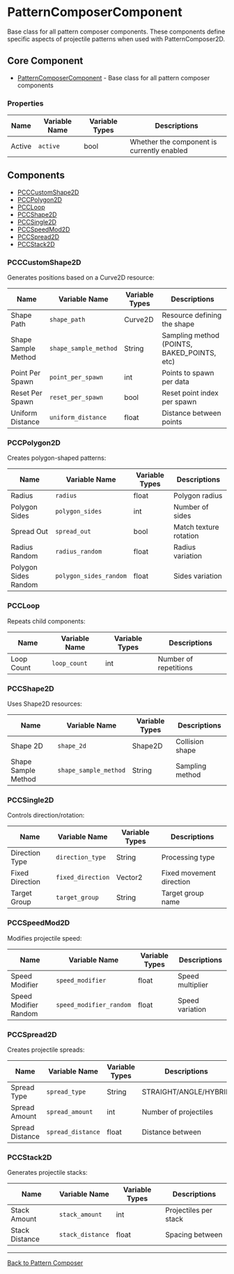 # PatternComposerComponent
Base class for all pattern composer components. These components define specific aspects of projectile patterns when used with PatternComposer2D.

## Core Component
- [PatternComposerComponent](#patterncomposercomponent) - Base class for all pattern composer components

### Properties
| Name | Variable Name | Variable Types | Descriptions |
|------|---------------|----------------|--------------|
| Active | `active` | bool | Whether the component is currently enabled |


## Components
- [PCCCustomShape2D](#pcccustomshape2d)
- [PCCPolygon2D](#pccpolygon2d)
- [PCCLoop](#pccloop)
- [PCCShape2D](#pccshape2d)
- [PCCSingle2D](#pccsingle2d)
- [PCCSpeedMod2D](#pccspeedmod2d)
- [PCCSpread2D](#pccspread2d)
- [PCCStack2D](#pccstack2d)

### PCCCustomShape2D
Generates positions based on a Curve2D resource:

| Name | Variable Name | Variable Types | Descriptions |
|------|---------------|----------------|--------------|
| Shape Path | `shape_path` | Curve2D | Resource defining the shape |
| Shape Sample Method | `shape_sample_method` | String | Sampling method (POINTS, BAKED_POINTS, etc) |
| Point Per Spawn | `point_per_spawn` | int | Points to spawn per data |
| Reset Per Spawn | `reset_per_spawn` | bool | Reset point index per spawn |
| Uniform Distance | `uniform_distance` | float | Distance between points |

### PCCPolygon2D
Creates polygon-shaped patterns:

| Name | Variable Name | Variable Types | Descriptions |
|------|---------------|----------------|--------------|
| Radius | `radius` | float | Polygon radius |
| Polygon Sides | `polygon_sides` | int | Number of sides |
| Spread Out | `spread_out` | bool | Match texture rotation |
| Radius Random | `radius_random` | float | Radius variation |
| Polygon Sides Random | `polygon_sides_random` | float | Sides variation |

### PCCLoop
Repeats child components:

| Name | Variable Name | Variable Types | Descriptions |
|------|---------------|----------------|--------------|
| Loop Count | `loop_count` | int | Number of repetitions |

### PCCShape2D
Uses Shape2D resources:

| Name | Variable Name | Variable Types | Descriptions |
|------|---------------|----------------|--------------|
| Shape 2D | `shape_2d` | Shape2D | Collision shape |
| Shape Sample Method | `shape_sample_method` | String | Sampling method |

### PCCSingle2D
Controls direction/rotation:

| Name | Variable Name | Variable Types | Descriptions |
|------|---------------|----------------|--------------|
| Direction Type | `direction_type` | String | Processing type |
| Fixed Direction | `fixed_direction` | Vector2 | Fixed movement direction |
| Target Group | `target_group` | String | Target group name |

### PCCSpeedMod2D
Modifies projectile speed:

| Name | Variable Name | Variable Types | Descriptions |
|------|---------------|----------------|--------------|
| Speed Modifier | `speed_modifier` | float | Speed multiplier |
| Speed Modifier Random | `speed_modifier_random` | float | Speed variation |

### PCCSpread2D
Creates projectile spreads:

| Name | Variable Name | Variable Types | Descriptions |
|------|---------------|----------------|--------------|
| Spread Type | `spread_type` | String | STRAIGHT/ANGLE/HYBRID |
| Spread Amount | `spread_amount` | int | Number of projectiles |
| Spread Distance | `spread_distance` | float | Distance between |

### PCCStack2D
Generates projectile stacks:

| Name | Variable Name | Variable Types | Descriptions |
|------|---------------|----------------|--------------|
| Stack Amount | `stack_amount` | int | Projectiles per stack |
| Stack Distance | `stack_distance` | float | Spacing between |


---
[Back to Pattern Composer](pattern_composer.md)

